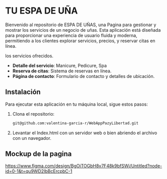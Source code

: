 # TU ESPA DE UÑA

Bienvenido al repositorio de ESPA DE UÑAS, una Pagina para gestionar y mostrar los servicios de un negocio de uñas. Esta aplicación está diseñada para proporcionar una experiencia de usuario fluida y moderna, permitiendo a los clientes explorar servicios, precios, y reservar citas en línea.

los servicios ofrecidos.
- **Detalle del servicio**: Manicure, Pedicure, Spa
- **Reserva de citas**: Sistema de reservas en línea.
- **Página de contacto**: Formulario de contacto y detalles de ubicación.

## Instalación

Para ejecutar esta aplicación en tu máquina local, sigue estos pasos:

1. Clona el repositorio:
   ```bash
   git@github.com:valentina-garcia-r/WebAppPazyLibertad.git
2. Levantar el Index.html con un servidor web o bien abriendo el archivo con un navegador.

## Mockup de la pagina

https://www.figma.com/design/BgOiTOGbH8v7F48k9bfSWj/Untitled?node-id=0-1&t=qu9WD2IbBcErcpbC-1
